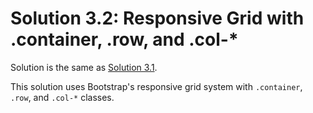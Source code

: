 # Solution 3.2: Responsive Grid with .container, .row, and .col-*

Solution is the same as [Solution 3.1](https://github.com/harshaa-praharshidha01/Java_Upskilling_Praharshidha/blob/main/Module1%20Bootstrap%205/Fundamentals%20of%20Responsive%20Grid%20Layout/Solution3.1.html).

This solution uses Bootstrap's responsive grid system with `.container`, `.row`, and `.col-*` classes.  
